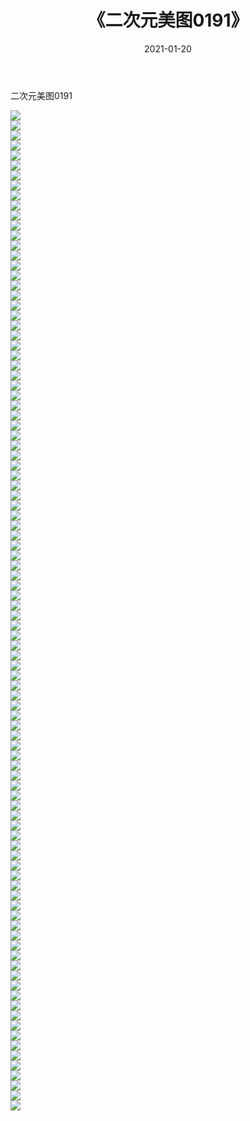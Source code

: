 ﻿---
layout: post
title:  《二次元美图0191》
date:   2021-01-20
img: http://imgx.orgx.ga/二次元/2021/二次元美图0191/000.jpg
categories: [美女, 清纯, 唯美]
---

二次元美图0191

 ![](http://imgx.orgx.ga/二次元/2021/二次元美图0191/001.jpg) <br>![](http://imgx.orgx.ga/二次元/2021/二次元美图0191/002.jpg) <br>![](http://imgx.orgx.ga/二次元/2021/二次元美图0191/003.jpg) <br>![](http://imgx.orgx.ga/二次元/2021/二次元美图0191/004.jpg) <br>![](http://imgx.orgx.ga/二次元/2021/二次元美图0191/005.jpg) <br>![](http://imgx.orgx.ga/二次元/2021/二次元美图0191/006.jpg) <br>![](http://imgx.orgx.ga/二次元/2021/二次元美图0191/007.jpg) <br>![](http://imgx.orgx.ga/二次元/2021/二次元美图0191/008.jpg) <br>![](http://imgx.orgx.ga/二次元/2021/二次元美图0191/009.jpg) <br>![](http://imgx.orgx.ga/二次元/2021/二次元美图0191/010.jpg) <br>![](http://imgx.orgx.ga/二次元/2021/二次元美图0191/011.jpg) <br>![](http://imgx.orgx.ga/二次元/2021/二次元美图0191/012.jpg) <br>![](http://imgx.orgx.ga/二次元/2021/二次元美图0191/013.jpg) <br>![](http://imgx.orgx.ga/二次元/2021/二次元美图0191/014.jpg) <br>![](http://imgx.orgx.ga/二次元/2021/二次元美图0191/015.jpg) <br>![](http://imgx.orgx.ga/二次元/2021/二次元美图0191/016.jpg) <br>![](http://imgx.orgx.ga/二次元/2021/二次元美图0191/017.jpg) <br>![](http://imgx.orgx.ga/二次元/2021/二次元美图0191/018.jpg) <br>![](http://imgx.orgx.ga/二次元/2021/二次元美图0191/019.jpg) <br>![](http://imgx.orgx.ga/二次元/2021/二次元美图0191/020.jpg) <br>![](http://imgx.orgx.ga/二次元/2021/二次元美图0191/021.jpg) <br>![](http://imgx.orgx.ga/二次元/2021/二次元美图0191/022.jpg) <br>![](http://imgx.orgx.ga/二次元/2021/二次元美图0191/023.jpg) <br>![](http://imgx.orgx.ga/二次元/2021/二次元美图0191/024.jpg) <br>![](http://imgx.orgx.ga/二次元/2021/二次元美图0191/025.jpg) <br>![](http://imgx.orgx.ga/二次元/2021/二次元美图0191/026.jpg) <br>![](http://imgx.orgx.ga/二次元/2021/二次元美图0191/027.jpg) <br>![](http://imgx.orgx.ga/二次元/2021/二次元美图0191/028.jpg) <br>![](http://imgx.orgx.ga/二次元/2021/二次元美图0191/029.jpg) <br>![](http://imgx.orgx.ga/二次元/2021/二次元美图0191/030.jpg) <br>![](http://imgx.orgx.ga/二次元/2021/二次元美图0191/031.jpg) <br>![](http://imgx.orgx.ga/二次元/2021/二次元美图0191/032.jpg) <br>![](http://imgx.orgx.ga/二次元/2021/二次元美图0191/033.jpg) <br>![](http://imgx.orgx.ga/二次元/2021/二次元美图0191/034.jpg) <br>![](http://imgx.orgx.ga/二次元/2021/二次元美图0191/035.jpg) <br>![](http://imgx.orgx.ga/二次元/2021/二次元美图0191/036.jpg) <br>![](http://imgx.orgx.ga/二次元/2021/二次元美图0191/037.jpg) <br>![](http://imgx.orgx.ga/二次元/2021/二次元美图0191/038.jpg) <br>![](http://imgx.orgx.ga/二次元/2021/二次元美图0191/039.jpg) <br>![](http://imgx.orgx.ga/二次元/2021/二次元美图0191/040.jpg) <br>![](http://imgx.orgx.ga/二次元/2021/二次元美图0191/041.jpg) <br>![](http://imgx.orgx.ga/二次元/2021/二次元美图0191/042.jpg) <br>![](http://imgx.orgx.ga/二次元/2021/二次元美图0191/043.jpg) <br>![](http://imgx.orgx.ga/二次元/2021/二次元美图0191/044.jpg) <br>![](http://imgx.orgx.ga/二次元/2021/二次元美图0191/045.jpg) <br>![](http://imgx.orgx.ga/二次元/2021/二次元美图0191/046.jpg) <br>![](http://imgx.orgx.ga/二次元/2021/二次元美图0191/047.jpg) <br>![](http://imgx.orgx.ga/二次元/2021/二次元美图0191/048.jpg) <br>![](http://imgx.orgx.ga/二次元/2021/二次元美图0191/049.jpg) <br>![](http://imgx.orgx.ga/二次元/2021/二次元美图0191/050.jpg) <br>![](http://imgx.orgx.ga/二次元/2021/二次元美图0191/051.jpg) <br>![](http://imgx.orgx.ga/二次元/2021/二次元美图0191/052.jpg) <br>![](http://imgx.orgx.ga/二次元/2021/二次元美图0191/053.jpg) <br>![](http://imgx.orgx.ga/二次元/2021/二次元美图0191/054.jpg) <br>![](http://imgx.orgx.ga/二次元/2021/二次元美图0191/055.jpg) <br>![](http://imgx.orgx.ga/二次元/2021/二次元美图0191/056.jpg) <br>![](http://imgx.orgx.ga/二次元/2021/二次元美图0191/057.jpg) <br>![](http://imgx.orgx.ga/二次元/2021/二次元美图0191/058.jpg) <br>![](http://imgx.orgx.ga/二次元/2021/二次元美图0191/059.jpg) <br>![](http://imgx.orgx.ga/二次元/2021/二次元美图0191/060.jpg) <br>![](http://imgx.orgx.ga/二次元/2021/二次元美图0191/061.jpg) <br>![](http://imgx.orgx.ga/二次元/2021/二次元美图0191/062.jpg) <br>![](http://imgx.orgx.ga/二次元/2021/二次元美图0191/063.jpg) <br>![](http://imgx.orgx.ga/二次元/2021/二次元美图0191/064.jpg) <br>![](http://imgx.orgx.ga/二次元/2021/二次元美图0191/065.jpg) <br>![](http://imgx.orgx.ga/二次元/2021/二次元美图0191/066.jpg) <br>![](http://imgx.orgx.ga/二次元/2021/二次元美图0191/067.jpg) <br>![](http://imgx.orgx.ga/二次元/2021/二次元美图0191/068.jpg) <br>![](http://imgx.orgx.ga/二次元/2021/二次元美图0191/069.jpg) <br>![](http://imgx.orgx.ga/二次元/2021/二次元美图0191/070.jpg) <br>![](http://imgx.orgx.ga/二次元/2021/二次元美图0191/071.jpg) <br>![](http://imgx.orgx.ga/二次元/2021/二次元美图0191/072.jpg) <br>![](http://imgx.orgx.ga/二次元/2021/二次元美图0191/073.jpg) <br>![](http://imgx.orgx.ga/二次元/2021/二次元美图0191/074.jpg) <br>![](http://imgx.orgx.ga/二次元/2021/二次元美图0191/075.jpg) <br>![](http://imgx.orgx.ga/二次元/2021/二次元美图0191/076.jpg) <br>![](http://imgx.orgx.ga/二次元/2021/二次元美图0191/077.jpg) <br>![](http://imgx.orgx.ga/二次元/2021/二次元美图0191/078.jpg) <br>![](http://imgx.orgx.ga/二次元/2021/二次元美图0191/079.jpg) <br>![](http://imgx.orgx.ga/二次元/2021/二次元美图0191/080.jpg) <br>![](http://imgx.orgx.ga/二次元/2021/二次元美图0191/081.jpg) <br>![](http://imgx.orgx.ga/二次元/2021/二次元美图0191/082.jpg) <br>![](http://imgx.orgx.ga/二次元/2021/二次元美图0191/083.jpg) <br>![](http://imgx.orgx.ga/二次元/2021/二次元美图0191/084.jpg) <br>![](http://imgx.orgx.ga/二次元/2021/二次元美图0191/085.jpg) <br>![](http://imgx.orgx.ga/二次元/2021/二次元美图0191/086.jpg) <br>![](http://imgx.orgx.ga/二次元/2021/二次元美图0191/087.jpg) <br>![](http://imgx.orgx.ga/二次元/2021/二次元美图0191/088.jpg) <br>![](http://imgx.orgx.ga/二次元/2021/二次元美图0191/089.jpg) <br>![](http://imgx.orgx.ga/二次元/2021/二次元美图0191/090.jpg) <br>![](http://imgx.orgx.ga/二次元/2021/二次元美图0191/091.jpg) <br>![](http://imgx.orgx.ga/二次元/2021/二次元美图0191/092.jpg) <br>![](http://imgx.orgx.ga/二次元/2021/二次元美图0191/093.jpg) <br>![](http://imgx.orgx.ga/二次元/2021/二次元美图0191/094.jpg) <br>![](http://imgx.orgx.ga/二次元/2021/二次元美图0191/095.jpg) <br>![](http://imgx.orgx.ga/二次元/2021/二次元美图0191/096.jpg) <br>![](http://imgx.orgx.ga/二次元/2021/二次元美图0191/097.jpg) <br>![](http://imgx.orgx.ga/二次元/2021/二次元美图0191/098.jpg) <br>![](http://imgx.orgx.ga/二次元/2021/二次元美图0191/099.jpg) <br>![](http://imgx.orgx.ga/二次元/2021/二次元美图0191/100.jpg) <br>